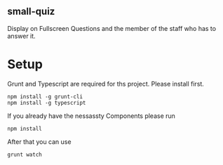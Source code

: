 small-quiz
----------

Display on Fullscreen Questions and the member of the staff who has to answer it.

Setup
=====

Grunt and Typescript are required for ths project. Please install first.

```
npm install -g grunt-cli
npm install -g typescript
```

If you already have the nessassty Components please run
```
npm install
```

After that you can use 
```
grunt watch
```

